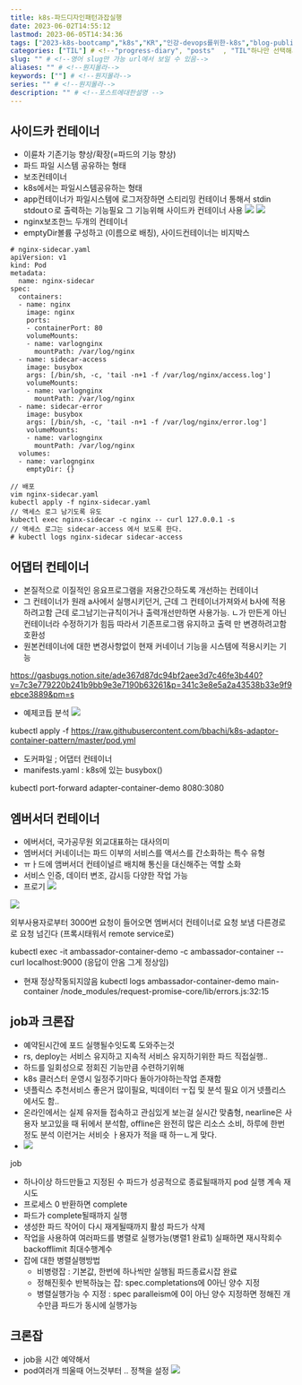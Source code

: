 ```yaml
---
title: k8s-파드디자인패턴과잡실행
date: 2023-06-02T14:55:12
lastmod: 2023-06-05T14:34:36
tags: ["2023-k8s-bootcamp","k8s","KR","인강-devops를위한-k8s","blog-published"] 
categories: ["TIL"] # <!--"progress-diary", "posts"  , "TIL"하나만 선택해서보셈 -->
slug: "" # <!--영어 slug만 가능 url에서 보일 수 있음-->
aliases: "" # <!--뭔지몰라-->
keywords: [""] # <!--뭔지몰라-->
series: "" # <!--뭔지몰라-->
description: "" # <!--포스트에대한설명 -->
---
```



## 사이드카 컨테이너

- 이륜차 기존기능 향상/확장(=파드의 기능 향상)
- 파드 파일 시스템 공유하는 형태
- 보조컨테이너
- k8s에서는 파일시스템공유하는 형태
- app컨테이너가 파일시스템에 로그저장하면 스티리밍 컨테이너 통해서 stdin stdoutㅇ로 출력하는 기능필요 그 기능위해 사이드카 컨테이너 사용
![](https://i.imgur.com/ILaiSVF.png)
![](https://i.imgur.com/rt7VW3q.png)
- nginx보조한느 두개의 컨테이너
- emptyDir볼륨 구성하고 (이름으로 배칭), 사이드컨테이너는 비지박스

```
# nginx-sidecar.yaml
apiVersion: v1
kind: Pod
metadata:
  name: nginx-sidecar
spec:
  containers:
  - name: nginx
    image: nginx
    ports:
    - containerPort: 80
    volumeMounts:
    - name: varlognginx
      mountPath: /var/log/nginx
  - name: sidecar-access
    image: busybox
    args: [/bin/sh, -c, 'tail -n+1 -f /var/log/nginx/access.log']
    volumeMounts:
    - name: varlognginx
      mountPath: /var/log/nginx
  - name: sidecar-error
    image: busybox
    args: [/bin/sh, -c, 'tail -n+1 -f /var/log/nginx/error.log']
    volumeMounts:
    - name: varlognginx
      mountPath: /var/log/nginx
  volumes:
  - name: varlognginx
    emptyDir: {}
```



```
// 배포 
vim nginx-sidecar.yaml
kubectl apply -f nginx-sidecar.yaml
// 액세스 로그 남기도록 유도 
kubectl exec nginx-sidecar -c nginx -- curl 127.0.0.1 -s
// 액세스 로그는 sidecar-access 에서 보도록 한다.
# kubectl logs nginx-sidecar sidecar-access
```


## 어댑터 컨테이너

- 본질적으로 이질적인 응요프로그램을 저용간으하도록 개선하는 컨테이너
- 그 컨테이너가 원래 a사에서 실행시키던거, 근데 그 컨테이너가져와서 b사에 적용하려고함 근데 로그남기는규칙이거나 출력개선만하면 사용가능. ㄴ가 만든게 아닌 컨테이너라 수정하기가 힘듬 따라서 기존프로그램 유지하고 출력 만 변경하려고함 호환성
- 원본컨테이너에 대한 변경사항없이 현재 커네이너 기능을 시스템에 적용시키는 기능

https://gasbugs.notion.site/ade367d87dc94bf2aee3d7c46fe3b440?v=7c3e779220b241b9bb9e3e7190b63261&p=341c3e8e5a2a43538b33e9f9ebce3889&pm=s

- 예제코듭 분석
![](https://i.imgur.com/zhE3At1.png)

kubectl apply -f https://raw.githubusercontent.com/bbachi/k8s-adaptor-container-pattern/master/pod.yml


- 도커파일 ; 어댑터 컨테이너
- manifests.yaml : k8s에 있는 busybox()

kubectl port-forward adapter-container-demo 8080:3080


## 엠버서더 컨테이너 

- 에버서더, 국가공무원 외교대표하는 대사의미
- 엠버서더 커네이너는 파드 이부의 서비스를 액서스를 간소화하는 특수 유형
- ㅠㅏ드에 앰버서더 컨테이널르 배치해 통신을 대신해주는 역할 소화
- 서비스 인증, 데이터 변조, 감시등 다양한 작업 가능
- 프로기 
![](https://i.imgur.com/59LiSph.png)


![](https://i.imgur.com/y3QUGkw.png)

외부사용자로부터 3000번 요청이 들어오면 엠버서더 컨테이너로 요청 보냄 다른경로로 요청 넘긴다
(프록시태워서 remote service로)

kubectl exec -it ambassador-container-demo -c ambassador-container -- curl localhost:9000 (응답이 안옴 그게 정상임)
- 현재 정상작동되지않음
kubectl logs ambassador-container-demo main-container
/node_modules/request-promise-core/lib/errors.js:32:15


## job과 크론잡

- 예약된시간에 포드 실행될수잇도록 도와주는것
- rs, deploy는 서비스 유지하고 지속적 서비스 유지하기위한 파드 직접실행..
- 하드를 일회성으로 정회진 기능만큼 수련하기위해
- k8s 클러스터 운영시 일정주기마다 돌아가야하는작업 존재함
- 넷플릭스 추천서비스 좋은거 많이필요, 빅데이터 ㅜ집 및 분석 필요 이거 넷플리스에서도 함..
- 온라인에서는 실제 유저들 접속하고 관심있게 보는걸 실시간 맞춤형, nearline은 사용자 보고있을 때 뒤에서 분석함, offline은 완전히 많은 리소스 소비, 하루에 한번 정도 분석 이런거는 서비슷 ㅏ용자가 적을 때 하ㅡㄴ게 맞다.
- ![](https://i.imgur.com/vfF40X9.png)

job 
- 하나이상 하드만들고 지정된 수 파드가 성공적으로 종료될때까지 pod 실행 계속 재시도
- 프로세스 0 반환하면 complete 
- 파드가 complete될때까지 실행
- 생성한 파드 작어이 다시 재게될때까지 활성 파드가 삭제
- 작업을 사용하여 여러파드를 병렬로 실행가능(병렬1 완료1) 실패하면 재시작회수 backofflimit 최대수행계수
- 잡에 대한 병렬실행방법
	- 비병령잡 : 기본값, 한번에 하나씩만 실행됨 파드종료시잡 완료
	- 정해진횟수 반복하늕는 잡: spec.completations에 0아닌 양수 지정
	- 병렬실행가능 수 지정 : spec paralleism에 0이 아닌 양수 지정하면 정해진 개수만큼 파드가 동시에 실행가능

## 크론잡

- job을 시간 예약해서 
- pod여러개 띄울때 어느것부터 .. 정책을 설정
![](https://i.imgur.com/p5K16yb.png)
